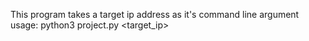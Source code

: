 This program takes a target ip address as it's command line argument
usage:
      python3 project.py <target_ip>
